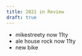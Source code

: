 ```yaml
---
title: 2021 in Review
draft: true
---
```


- mikestreety now 11ty
- ale house rock now 11ty
- new bike
